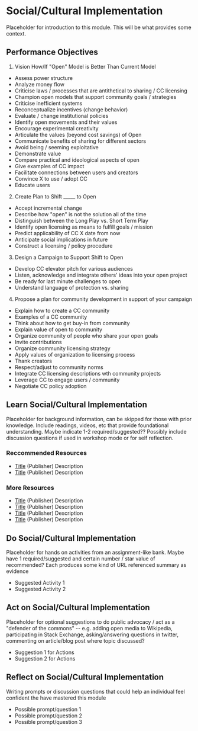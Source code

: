 # Social/Cultural Implementation

Placeholder for introduction to this module. This will be what provides some context.

## Performance Objectives

1.  Vision How/If "Open" Model is Better Than Current Model
  * Assess power structure
  * Analyze money flow
  * Criticise laws / processes that are antithetical to sharing / CC licensing
  * Champion open models that support community goals / strategies
  * Criticise inefficient systems
  * Reconceptualize incentives (change behavior)
  * Evaluate / change institutional policies
  * Identify open movements and their values
  * Encourage experimental creativity
  * Articulate the values (beyond cost savings) of Open
  * Communicate benefits of sharing for different sectors
  * Avoid being / seeming exploitative
  * Demonstrate value
  * Compare practical and ideological aspects of open
  * Give examples of CC impact
  * Facilitate connections between users and creators
  * Convince X to use / adopt CC
  * Educate users
2.  Create Plan to Shift _____ to Open
  * Accept incremental change
  * Describe how "open" is not the solution all of the time
  * Distinguish between the Long Play vs. Short Term Play
  * Identify open licensing as means to fulfill goals / mission
  * Predict applicability of CC X date from now
  * Anticipate social implications in future
  * Construct a licensing / policy procedure
3.  Design a Campaign to Support Shift to Open
  * Develop CC elevator pitch for various audiences
  * Listen, acknowledge and integrate others' ideas into your open project
  * Be ready for last minute challenges to open
  * Understand language of protection vs. sharing
4.  Propose a plan for community development in support of your campaign
  * Explain how to create a CC community
  * Examples of a CC community
  * Think about how to get buy-in from community
  * Explain value of open to community
  * Organize community of people who share your open goals
  * Invite contributions
  * Organize community licensing strategy
  * Apply values of organization to licensing process
  * Thank creators
  * Respect/adjust to community norms
  * Integrate CC licensing descriptions wth community projects
  * Leverage CC to engage users / community
  * Negotiate CC policy adoption



## Learn Social/Cultural Implementation

Placeholder for background information, can be skipped for those with prior knowledge. Include readings, videos, etc that provide foundational understanding. Maybe indicate  1-2 required/suggested?? Possibly include discussion questions if used in workshop mode or for self reflection.

### Reccommended Resources

* [Title](http://) (Publisher) Description
* [Title](http://) (Publisher) Description

### More Resources

* [Title](http://) (Publisher) Description
* [Title](http://) (Publisher) Description
* [Title](http://) (Publisher) Description
* [Title](http://) (Publisher) Description


## Do Social/Cultural Implementation

Placeholder for hands on activities from an assignment-like bank. Maybe have 1 required/suggested and certain number / star value of recommended? Each produces some kind of URL referenced summary as evidence

* Suggested Activity 1
* Suggested Activity 2

## Act on Social/Cultural Implementation

Placeholder for optional suggestions to do public advocacy / act as a "defender of the commons"  -- e.g.  adding open media to Wikipedia, participating in Stack Exchange, asking/answering questions in twitter, commenting on article/blog post where topic discussed?

* Suggestion 1 for Actions
* Suggestion 2 for Actions

## Reflect on Social/Cultural Implementation

Writing prompts or discussion questions that could help an individual feel confident the have mastered this module

* Possible prompt/question 1
* Possible prompt/question 2
* Possible prompt/question 3

